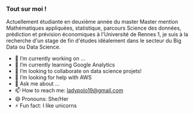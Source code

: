 ### Tout sur moi !

Actuellement étudiante en deuxième année du master Master mention Mathématiques appliquées, statistique, parcours Science des données, prédiction et prévision économiques à l'Université de Rennes 1, je suis à la recherche d'un stage de fin d'études idéalement dans le secteur du Big Data ou Data Science.

<!--
**ladypolo19/ladypolo19** is a ✨ _special_ ✨ repository because its `README.md` (this file) appears on your GitHub profile.

Here are some ideas to get you started:
-->

- 🔭 I’m currently working on ...
- 🌱 I’m currently learning Google Analytics
- 👯 I’m looking to collaborate on data science projets!
- 🤔 I’m looking for help with AWS
- 💬 Ask me about ...
- 📫 How to reach me: ladypolo19@gmail.com
- 😄 Pronouns: She/Her
- ⚡ Fun fact: I like unicorns

